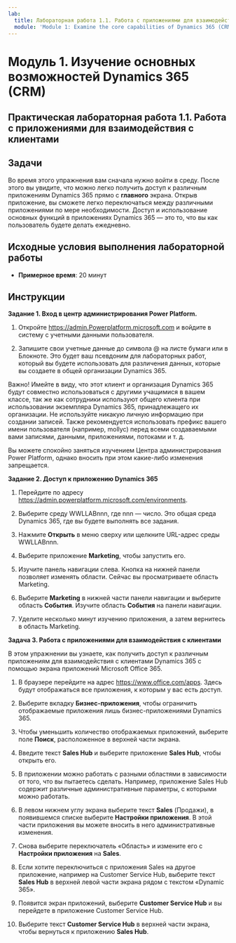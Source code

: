 ```yaml
---
lab:
  title: Лабораторная работа 1.1. Работа с приложениями для взаимодействия с клиентами
  module: 'Module 1: Examine the core capabilities of Dynamics 365 (CRM)'
---
```


<a name="module-1-examine-the-core-capabilities-of-dynamics-365-crm"></a>Модуль 1. Изучение основных возможностей Dynamics 365 (CRM)
========================

## <a name="practice-lab-11---work-with-customer-engagement-apps"></a>Практическая лабораторная работа 1.1. Работа с приложениями для взаимодействия с клиентами 

## <a name="objectives"></a>Задачи

Во время этого упражнения вам сначала нужно войти в среду. После этого вы увидите, что можно легко получить доступ к различным приложениям Dynamics 365 прямо с **главного** экрана. Открыв приложение, вы сможете легко переключаться между различными приложениями по мере необходимости. Доступ и использование основных функций в приложениях Dynamics 365 — это то, что вы как пользователь будете делать ежедневно.


## <a name="lab-setup"></a>Исходные условия выполнения лабораторной работы

  - **Примерное время**: 20 минут

## <a name="instructions"></a>Инструкции

**Задание 1. Вход в центр администрирования Power Platform.**

1. Откройте https://admin.Powerplatform.microsoft.com и войдите в систему с учетными данными пользователя.

2. Запишите свои учетные данные до символа @ на листе бумаги или в Блокноте. Это будет ваш псевдоним для лабораторных работ, который вы будете использовать для различения данных, которые вы создаете в общей организации Dynamics 365.

Важно! Имейте в виду, что этот клиент и организация Dynamics 365 будут совместно использоваться с другими учащимися в вашем классе, так же как сотрудники используют общего клиента при использовании экземпляра Dynamics 365, принадлежащего их организации. Не используйте никакую личную информацию при создании записей. Также рекомендуется использовать префикс вашего имени пользователя (например, mollyc) перед всеми создаваемыми вами записями, данными, приложениями, потоками и т. д.

Вы можете спокойно заняться изучением Центра администрирования Power Platform, однако вносить при этом какие-либо изменения запрещается.

**Задание 2. Доступ к приложению Dynamics 365**

1. Перейдите по адресу https://admin.powerplatform.microsoft.com/environments.

2. Выберите среду WWLLABnnn, где nnn — число. Это общая среда Dynamics 365, где вы будете выполнять все задания.

3. Нажмите **Открыть** в меню сверху или щелкните URL-адрес среды WWLLABnnn.

4. Выберите приложение **Marketing**, чтобы запустить его.

5. Изучите панель навигации слева. Кнопка на нижней панели позволяет изменять области. Сейчас вы просматриваете область Marketing.

6. Выберите **Marketing** в нижней части панели навигации и выберите область **События**. Изучите область **События** на панели навигации.

7. Уделите несколько минут изучению приложения, а затем вернитесь в область Marketing.

**Задача 3. Работа с приложениями для взаимодействия с клиентами**

В этом упражнении вы узнаете, как получить доступ к различным приложениям для взаимодействия с клиентами Dynamics 365 с помощью экрана приложений Microsoft Office 365.

1.  В браузере перейдите на адрес https://www.office.com/apps. Здесь будут отображаться все приложения, к которым у вас есть доступ.   

2.  Выберите вкладку **Бизнес-приложения**, чтобы ограничить отображаемые приложения лишь бизнес-приложениями Dynamics 365.   

3.  Чтобы уменьшить количество отображаемых приложений, выберите поле **Поиск**, расположенное в верхней части экрана. 
 
4.  Введите текст **Sales Hub** и выберите приложение **Sales Hub**, чтобы открыть его.   

5. В приложении можно работать с разными областями в зависимости от того, что вы пытаетесь сделать. Например, приложение Sales Hub содержит различные административные параметры, с которыми можно работать. 

6. В левом нижнем углу экрана выберите текст **Sales** (Продажи), в появившемся списке выберите **Настройки приложения**.  В этой части приложения вы можете вносить в него административные изменения.  

7. Снова выберите переключатель «Область» и измените его с **Настройки приложения** на **Sales**.

8. Если хотите переключиться с приложения Sales на другое приложение, например на Customer Service Hub, выберите текст **Sales Hub** в верхней левой части экрана рядом с текстом «Dynamic 365». 

9. Появится экран приложений, выберите **Customer Service Hub** и вы перейдете в приложение Customer Service Hub. 

10. Выберите текст **Customer Service Hub** в верхней части экрана, чтобы вернуться к приложению **Sales Hub**. 
